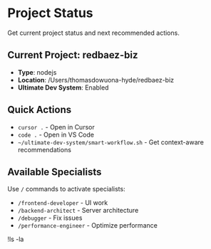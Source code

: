 # Project Status

Get current project status and next recommended actions.

## Current Project: redbaez-biz
- **Type**: nodejs
- **Location**: /Users/thomasdowuona-hyde/redbaez-biz
- **Ultimate Dev System**: Enabled

## Quick Actions
- `cursor .` - Open in Cursor
- `code .` - Open in VS Code  
- `~/ultimate-dev-system/smart-workflow.sh` - Get context-aware recommendations

## Available Specialists
Use `/` commands to activate specialists:
- `/frontend-developer` - UI work
- `/backend-architect` - Server architecture
- `/debugger` - Fix issues
- `/performance-engineer` - Optimize performance

!ls -la
